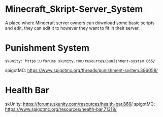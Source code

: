 # Minecraft_Skript-Server_System
A place where Minecraft server owners can download some basic scripts and edit, they can edit it to however they want to fit in their server.

# Punishment System
	skUnity: https://forums.skunity.com/resources/punishment-system.865/
  spigotMC: https://www.spigotmc.org/threads/punishment-system.396058/
  
# Health Bar
  skUnity: https://forums.skunity.com/resources/health-bar.866/
  spigotMC: https://www.spigotmc.org/resources/health-bar.71318/
